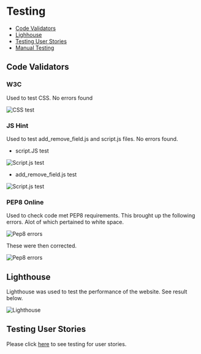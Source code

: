 # Testing

- [Code Validators](#Code-Validators)
- [Lighhouse](#Lighthouse)
- [Testing User Stories](#User-Stories)
- [Manual Testing](#Manual-Testing)


## Code Validators

### W3C 

Used to test CSS. No errors found

![CSS test](https://github.com/rebeccadev/ms3-vinyl-revival-project/blob/master/readme_documentation/images/csstest.png?raw=true)

### JS Hint

Used to test add_remove_field.js and script.js files. No errors found.

- script.JS test

![Script.js test](https://github.com/rebeccadev/ms3-vinyl-revival-project/blob/master/readme_documentation/images/jstest1.jpg?raw=true)

- add_remove_field.js test


![Script.js test](https://github.com/rebeccadev/ms3-vinyl-revival-project/blob/master/readme_documentation/images/jstest2.png?raw=true)


### PEP8 Online

Used to check code met PEP8 requirements. This brought up the following errors. Alot of
which pertained to white space.

![Pep8 errors](https://github.com/rebeccadev/ms3-vinyl-revival-project/blob/master/readme_documentation/images/pep8before.png?raw=true)

These were then corrected. 

![Pep8 errors](https://github.com/rebeccadev/ms3-vinyl-revival-project/blob/master/readme_documentation/images/pep8after.png?raw=true)



## Lighthouse

Lighthouse was used to test the performance of the website. See result below.


![Lighthouse](https://github.com/rebeccadev/ms3-vinyl-revival-project/blob/master/readme_documentation/images/lighthousetest.png?raw=true)


## Testing User Stories

Please click [here](https://github.com/rebeccadev/ms3-vinyl-revival-project/blob/master/readme_documentation/pdf/user_story_testing.pdf) to see testing for user stories. 